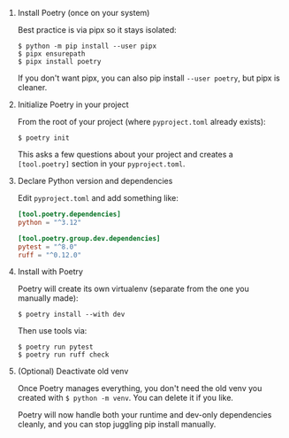 1. Install Poetry (once on your system)

    Best practice is via pipx so it stays isolated:
    ```unix
    $ python -m pip install --user pipx
    $ pipx ensurepath
    $ pipx install poetry
    ```
    
    If you don't want pipx, you can also pip install `--user poetry`, but pipx is cleaner.

2. Initialize Poetry in your project

    From the root of your project (where `pyproject.toml` already exists):
    ```unix
    $ poetry init
    ```

    This asks a few questions about your project and creates a `[tool.poetry]` section in your `pyproject.toml`.

3. Declare Python version and dependencies

    Edit `pyproject.toml` and add something like:
    ```toml
    [tool.poetry.dependencies]
    python = "^3.12"
    
    [tool.poetry.group.dev.dependencies]
    pytest = "^8.0"
    ruff = "^0.12.0"
    ```

4. Install with Poetry

    Poetry will create its own virtualenv (separate from the one you manually made):
    ```unix
    $ poetry install --with dev
    ```
    
    Then use tools via:
    ```unix
    $ poetry run pytest
    $ poetry run ruff check
    ```

5. (Optional) Deactivate old venv

    Once Poetry manages everything, you don't need the old venv you created with `$ python -m venv`. You can delete it if you like.
    
    Poetry will now handle both your runtime and dev-only dependencies cleanly, and you can stop juggling pip install manually.
